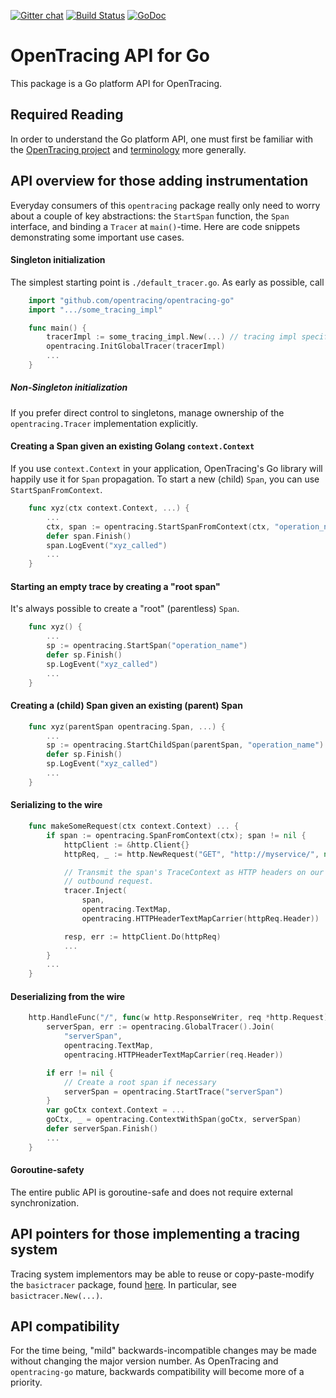 [![Gitter chat](http://img.shields.io/badge/gitter-join%20chat%20%E2%86%92-brightgreen.svg)](https://gitter.im/opentracing/public) [![Build Status](https://travis-ci.org/opentracing/opentracing-go.svg?branch=master)](https://travis-ci.org/opentracing/opentracing-go) [![GoDoc](https://godoc.org/github.com/opentracing/opentracing-go?status.svg)](http://godoc.org/github.com/opentracing/opentracing-go)

# OpenTracing API for Go

This package is a Go platform API for OpenTracing.

## Required Reading

In order to understand the Go platform API, one must first be familiar with the
[OpenTracing project](http://opentracing.io) and
[terminology](http://opentracing.io/spec/) more generally.

## API overview for those adding instrumentation

Everyday consumers of this `opentracing` package really only need to worry
about a couple of key abstractions: the `StartSpan` function, the `Span`
interface, and binding a `Tracer` at `main()`-time. Here are code snippets
demonstrating some important use cases.

#### Singleton initialization

The simplest starting point is `./default_tracer.go`. As early as possible, call

```go
    import "github.com/opentracing/opentracing-go"
    import ".../some_tracing_impl"

    func main() {
        tracerImpl := some_tracing_impl.New(...) // tracing impl specific
        opentracing.InitGlobalTracer(tracerImpl)
        ...
    }
```

##### Non-Singleton initialization

If you prefer direct control to singletons, manage ownership of the
`opentracing.Tracer` implementation explicitly.

#### Creating a Span given an existing Golang `context.Context`

If you use `context.Context` in your application, OpenTracing's Go library will
happily use it for `Span` propagation. To start a new (child) `Span`, you can use
`StartSpanFromContext`.

```go
    func xyz(ctx context.Context, ...) {
        ...
        ctx, span := opentracing.StartSpanFromContext(ctx, "operation_name")
        defer span.Finish()
        span.LogEvent("xyz_called")
        ...
    }
```

#### Starting an empty trace by creating a "root span"

It's always possible to create a "root" (parentless) `Span`.

```go
    func xyz() {
        ...
        sp := opentracing.StartSpan("operation_name")
        defer sp.Finish()
        sp.LogEvent("xyz_called")
        ...
    }
```

#### Creating a (child) Span given an existing (parent) Span

```go
    func xyz(parentSpan opentracing.Span, ...) {
        ...
        sp := opentracing.StartChildSpan(parentSpan, "operation_name")
        defer sp.Finish()
        sp.LogEvent("xyz_called")
        ...
    }
```

#### Serializing to the wire

```go
    func makeSomeRequest(ctx context.Context) ... {
        if span := opentracing.SpanFromContext(ctx); span != nil {
            httpClient := &http.Client{}
            httpReq, _ := http.NewRequest("GET", "http://myservice/", nil)

            // Transmit the span's TraceContext as HTTP headers on our
            // outbound request.
            tracer.Inject(
                span,
                opentracing.TextMap,
                opentracing.HTTPHeaderTextMapCarrier(httpReq.Header))

            resp, err := httpClient.Do(httpReq)
            ...
        }
        ...
    }
```

#### Deserializing from the wire

```go
    http.HandleFunc("/", func(w http.ResponseWriter, req *http.Request) {
        serverSpan, err := opentracing.GlobalTracer().Join(
            "serverSpan",
            opentracing.TextMap,
            opentracing.HTTPHeaderTextMapCarrier(req.Header))

        if err != nil {
            // Create a root span if necessary
            serverSpan = opentracing.StartTrace("serverSpan")
        }
        var goCtx context.Context = ...
        goCtx, _ = opentracing.ContextWithSpan(goCtx, serverSpan)
        defer serverSpan.Finish()
        ...
    }
```

#### Goroutine-safety

The entire public API is goroutine-safe and does not require external
synchronization.

## API pointers for those implementing a tracing system

Tracing system implementors may be able to reuse or copy-paste-modify the `basictracer` package, found [here](https://github.com/opentracing/basictracer-go). In particular, see `basictracer.New(...)`.

## API compatibility

For the time being, "mild" backwards-incompatible changes may be made without changing the major version number. As OpenTracing and `opentracing-go` mature, backwards compatibility will become more of a priority.
